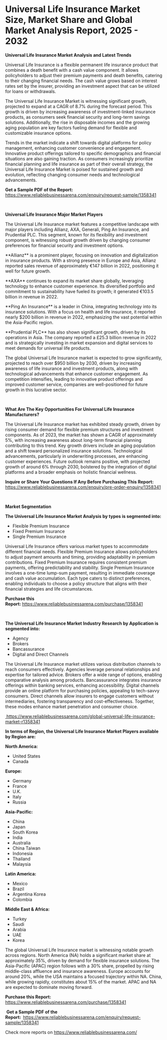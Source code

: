 <p><h1>Universal Life Insurance Market Size, Market Share and Global Market Analysis Report, 2025 - 2032</h1></p><p><strong>Universal Life Insurance Market Analysis and Latest Trends</strong></p>
<p><p>Universal Life Insurance is a flexible permanent life insurance product that combines a death benefit with a cash value component. It allows policyholders to adjust their premium payments and death benefits, catering to their changing financial needs. The cash value grows based on interest rates set by the insurer, providing an investment aspect that can be utilized for loans or withdrawals.</p><p>The Universal Life Insurance Market is witnessing significant growth, projected to expand at a CAGR of 8.7% during the forecast period. This growth is driven by increasing awareness of investment-linked insurance products, as consumers seek financial security and long-term savings solutions. Additionally, the rise in disposable incomes and the growing aging population are key factors fueling demand for flexible and customizable insurance options.</p><p>Trends in the market indicate a shift towards digital platforms for policy management, enhancing customer convenience and engagement. Innovative product offerings tailored to specific demographics and financial situations are also gaining traction. As consumers increasingly prioritize financial planning and life insurance as part of their overall strategy, the Universal Life Insurance Market is poised for sustained growth and evolution, reflecting changing consumer needs and technological advancements.</p></p>
<p><strong>Get a Sample PDF of the Report:&nbsp;</strong> <a href="https://www.reliablebusinessarena.com/enquiry/request-sample/1358341?utm_campaign=2175&utm_medium=2&utm_source=Github&utm_content=ia&utm_term=09032025&utm_id=universal-life-insurance">https://www.reliablebusinessarena.com/enquiry/request-sample/1358341</a></p>
<p>&nbsp;</p>
<p><strong>Universal Life Insurance Major Market Players</strong></p>
<p><p>The Universal Life Insurance market features a competitive landscape with major players including Allianz, AXA, Generali, Ping An Insurance, and Prudential PLC. This segment, known for its flexibility and investment component, is witnessing robust growth driven by changing consumer preferences for financial security and investment options.</p><p>**Allianz** is a prominent player, focusing on innovation and digitalization in insurance products. With a strong presence in Europe and Asia, Allianz reported sales revenue of approximately €147 billion in 2022, positioning it well for future growth.</p><p>**AXA** continues to expand its market share globally, leveraging technology to enhance customer experience. Its diversified portfolio and commitment to sustainability have fueled its growth; it generated €103.5 billion in revenue in 2022.</p><p>**Ping An Insurance** is a leader in China, integrating technology into its insurance solutions. With a focus on health and life insurance, it reported nearly $200 billion in revenue in 2022, emphasizing the vast potential within the Asia-Pacific region.</p><p>**Prudential PLC** has also shown significant growth, driven by its operations in Asia. The company reported a £25.3 billion revenue in 2022 and is strategically investing in market expansion and digital services to meet demands for universal life products.</p><p>The global Universal Life Insurance market is expected to grow significantly, projected to reach over $950 billion by 2030, driven by increasing awareness of life insurance and investment products, along with technological advancements that enhance customer engagement. As competition intensifies, leading to innovative product offerings and improved customer service, companies are well-positioned for future growth in this lucrative sector.</p></p>
<p>&nbsp;</p>
<p><strong>What Are The Key Opportunities For Universal Life Insurance Manufacturers?</strong></p>
<p><p>The Universal Life Insurance market has exhibited steady growth, driven by rising consumer demand for flexible premium structures and investment components. As of 2023, the market has shown a CAGR of approximately 5%, with increasing awareness about long-term financial planning contributing to this trend. Key growth drivers include an aging population and a shift toward personalized insurance solutions. Technological advancements, particularly in underwriting processes, are enhancing customer experiences. Future outlook remains positive, with projected growth of around 6% through 2030, bolstered by the integration of digital platforms and a broader emphasis on holistic financial wellness.</p></p>
<p><strong>Inquire or Share Your Questions If Any Before Purchasing This Report:</strong> <a href="https://www.reliablebusinessarena.com/enquiry/pre-order-enquiry/1358341?utm_campaign=2175&utm_medium=2&utm_source=Github&utm_content=ia&utm_term=09032025&utm_id=universal-life-insurance">https://www.reliablebusinessarena.com/enquiry/pre-order-enquiry/1358341</a></p>
<p>&nbsp;</p>
<p><strong>Market Segmentation</strong></p>
<p><strong>The Universal Life Insurance Market Analysis by types is segmented into:</strong></p>
<p><ul><li>Flexible Premium Insurance</li><li>Fixed Premium Insurance</li><li>Single Premium Insurance</li></ul></p>
<p><p>Universal Life Insurance offers various market types to accommodate different financial needs. Flexible Premium Insurance allows policyholders to adjust payment amounts and timing, providing adaptability in premium contributions. Fixed Premium Insurance requires consistent premium payments, offering predictability and stability. Single Premium Insurance involves a one-time lump-sum payment, resulting in immediate coverage and cash value accumulation. Each type caters to distinct preferences, enabling individuals to choose a policy structure that aligns with their financial strategies and life circumstances.</p></p>
<p><strong>Purchase this Report:&nbsp;</strong><a href="https://www.reliablebusinessarena.com/purchase/1358341?utm_campaign=2175&utm_medium=2&utm_source=Github&utm_content=ia&utm_term=09032025&utm_id=universal-life-insurance">https://www.reliablebusinessarena.com/purchase/1358341</a></p>
<p>&nbsp;</p>
<p><strong>The Universal Life Insurance Market Industry Research by Application is segmented into:</strong></p>
<p><ul><li>Agency</li><li>Brokers</li><li>Bancassurance</li><li>Digital and Direct Channels</li></ul></p>
<p><p>The Universal Life Insurance market utilizes various distribution channels to reach consumers effectively. Agencies leverage personal relationships and expertise for tailored advice. Brokers offer a wide range of options, enabling comparative analysis among products. Bancassurance integrates insurance offerings within banking services, enhancing accessibility. Digital channels provide an online platform for purchasing policies, appealing to tech-savvy consumers. Direct channels allow insurers to engage customers without intermediaries, fostering transparency and cost-effectiveness. Together, these modes enhance market penetration and consumer choice.</p></p>
<p><a href="https://www.reliablebusinessarena.com/global-universal-life-insurance-market-r1358341?utm_campaign=2175&utm_medium=2&utm_source=Github&utm_content=ia&utm_term=09032025&utm_id=universal-life-insurance">&nbsp;https://www.reliablebusinessarena.com/global-universal-life-insurance-market-r1358341</a></p>
<p><strong>In terms of Region, the Universal Life Insurance Market Players available by Region are:</strong></p>
<p>
    <p> <strong> North America: </strong>
        <ul>
            <li>United States</li>
            <li>Canada</li>
        </ul>
        </p> 
    <p> <strong> Europe: </strong>
        <ul>
            <li>Germany</li>
            <li>France</li>
            <li>U.K.</li>
            <li>Italy</li>
            <li>Russia</li>
        </ul>
        </p> 
    <p> <strong> Asia-Pacific: </strong>
        <ul>
            <li>China</li>
            <li>Japan</li>
            <li>South Korea</li>
            <li>India</li>
            <li>Australia</li>
            <li>China Taiwan</li>
            <li>Indonesia</li>
            <li>Thailand</li>
            <li>Malaysia</li>
        </ul>
        </p> 
    <p> <strong> Latin America: </strong>
        <ul>
            <li>Mexico</li>
            <li>Brazil</li>
            <li>Argentina Korea</li>
            <li>Colombia</li>
        </ul>
        </p> 
    <p> <strong> Middle East & Africa: </strong>
        <ul>
            <li>Turkey</li>
            <li>Saudi</li>
            <li>Arabia</li>
            <li>UAE</li>
            <li>Korea</li>
        </ul>
    </p>
    </p>
<p><p>The global Universal Life Insurance market is witnessing notable growth across regions. North America (NA) holds a significant market share at approximately 35%, driven by demand for flexible insurance solutions. The Asia-Pacific (APAC) region follows with a 30% share, propelled by rising middle-class affluence and insurance awareness. Europe accounts for around 20%, while the USA maintains a focused trajectory within NA. China, while growing rapidly, constitutes about 15% of the market. APAC and NA are expected to dominate moving forward.</p></p>
<p><strong>Purchase this Report: </strong><a href="https://www.reliablebusinessarena.com/purchase/1358341?utm_campaign=2175&utm_medium=2&utm_source=Github&utm_content=ia&utm_term=09032025&utm_id=universal-life-insurance">https://www.reliablebusinessarena.com/purchase/1358341</a></p>
<p>&nbsp;<strong>Get a Sample PDF of the Report:&nbsp;&nbsp;</strong><a href="https://www.reliablebusinessarena.com/enquiry/request-sample/1358341?utm_campaign=2175&utm_medium=2&utm_source=Github&utm_content=ia&utm_term=09032025&utm_id=universal-life-insurance">https://www.reliablebusinessarena.com/enquiry/request-sample/1358341</a></p>
<p><strong></strong></p>
<p>Check more reports on <a href="https://www.reliablebusinessarena.com/?utm_campaign=2175&utm_medium=2&utm_source=Github&utm_content=ia&utm_term=09032025&utm_id=universal-life-insurance">https://www.reliablebusinessarena.com/</a></p>